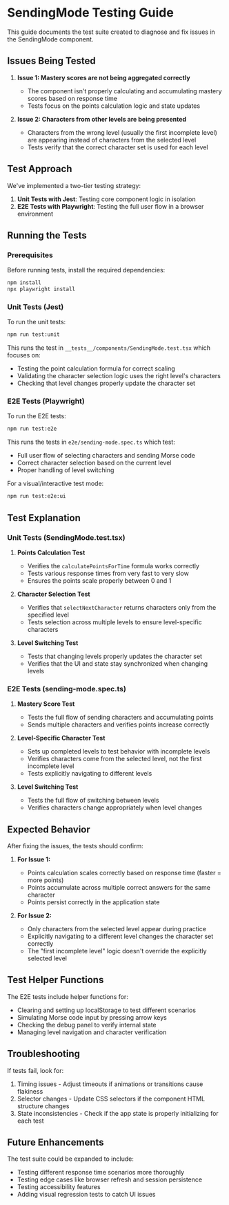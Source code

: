 # SendingMode Testing Guide

This guide documents the test suite created to diagnose and fix issues in the SendingMode component.

## Issues Being Tested

1. **Issue 1: Mastery scores are not being aggregated correctly**
   - The component isn't properly calculating and accumulating mastery scores based on response time
   - Tests focus on the points calculation logic and state updates

2. **Issue 2: Characters from other levels are being presented**
   - Characters from the wrong level (usually the first incomplete level) are appearing instead of characters from the selected level
   - Tests verify that the correct character set is used for each level

## Test Approach

We've implemented a two-tier testing strategy:

1. **Unit Tests with Jest**: Testing core component logic in isolation
2. **E2E Tests with Playwright**: Testing the full user flow in a browser environment

## Running the Tests

### Prerequisites

Before running tests, install the required dependencies:

```bash
npm install
npx playwright install
```

### Unit Tests (Jest)

To run the unit tests:

```bash
npm run test:unit
```

This runs the test in `__tests__/components/SendingMode.test.tsx` which focuses on:
- Testing the point calculation formula for correct scaling
- Validating the character selection logic uses the right level's characters
- Checking that level changes properly update the character set

### E2E Tests (Playwright)

To run the E2E tests:

```bash
npm run test:e2e
```

This runs the tests in `e2e/sending-mode.spec.ts` which test:
- Full user flow of selecting characters and sending Morse code
- Correct character selection based on the current level
- Proper handling of level switching

For a visual/interactive test mode:

```bash
npm run test:e2e:ui
```

## Test Explanation

### Unit Tests (SendingMode.test.tsx)

1. **Points Calculation Test** 
   - Verifies the `calculatePointsForTime` formula works correctly
   - Tests various response times from very fast to very slow
   - Ensures the points scale properly between 0 and 1

2. **Character Selection Test**
   - Verifies that `selectNextCharacter` returns characters only from the specified level
   - Tests selection across multiple levels to ensure level-specific characters

3. **Level Switching Test**
   - Tests that changing levels properly updates the character set
   - Verifies that the UI and state stay synchronized when changing levels

### E2E Tests (sending-mode.spec.ts)

1. **Mastery Score Test**
   - Tests the full flow of sending characters and accumulating points
   - Sends multiple characters and verifies points increase correctly

2. **Level-Specific Character Test**
   - Sets up completed levels to test behavior with incomplete levels
   - Verifies characters come from the selected level, not the first incomplete level
   - Tests explicitly navigating to different levels

3. **Level Switching Test**
   - Tests the full flow of switching between levels
   - Verifies characters change appropriately when level changes

## Expected Behavior

After fixing the issues, the tests should confirm:

1. **For Issue 1:**
   - Points calculation scales correctly based on response time (faster = more points)
   - Points accumulate across multiple correct answers for the same character
   - Points persist correctly in the application state

2. **For Issue 2:**
   - Only characters from the selected level appear during practice
   - Explicitly navigating to a different level changes the character set correctly
   - The "first incomplete level" logic doesn't override the explicitly selected level

## Test Helper Functions

The E2E tests include helper functions for:
- Clearing and setting up localStorage to test different scenarios
- Simulating Morse code input by pressing arrow keys
- Checking the debug panel to verify internal state
- Managing level navigation and character verification

## Troubleshooting

If tests fail, look for:

1. Timing issues - Adjust timeouts if animations or transitions cause flakiness
2. Selector changes - Update CSS selectors if the component HTML structure changes
3. State inconsistencies - Check if the app state is properly initializing for each test

## Future Enhancements

The test suite could be expanded to include:
- Testing different response time scenarios more thoroughly
- Testing edge cases like browser refresh and session persistence
- Testing accessibility features
- Adding visual regression tests to catch UI issues